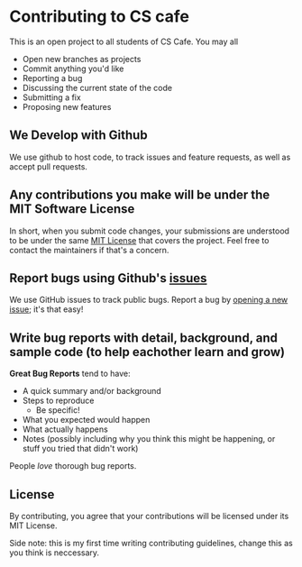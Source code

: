 # Contributing to CS cafe
This is an open project to all students of CS Cafe. You may all

- Open new branches as projects
- Commit anything you'd like
- Reporting a bug
- Discussing the current state of the code
- Submitting a fix
- Proposing new features


## We Develop with Github
We use github to host code, to track issues and feature requests, as well as accept pull requests.


## Any contributions you make will be under the MIT Software License
In short, when you submit code changes, your submissions are understood to be under the same [MIT License](http://choosealicense.com/licenses/mit/) that covers the project. Feel free to contact the maintainers if that's a concern.


## Report bugs using Github's [issues](https://github.com/Glowstick0017/CS-Cafe/issues)
We use GitHub issues to track public bugs. Report a bug by [opening a new issue](); it's that easy!


## Write bug reports with detail, background, and sample code (to help eachother learn and grow)

**Great Bug Reports** tend to have:

- A quick summary and/or background
- Steps to reproduce
  - Be specific!
- What you expected would happen
- What actually happens
- Notes (possibly including why you think this might be happening, or stuff you tried that didn't work)

People *love* thorough bug reports.


## License
By contributing, you agree that your contributions will be licensed under its MIT License.


Side note: this is my first time writing contributing guidelines, change this as you think is neccessary.
